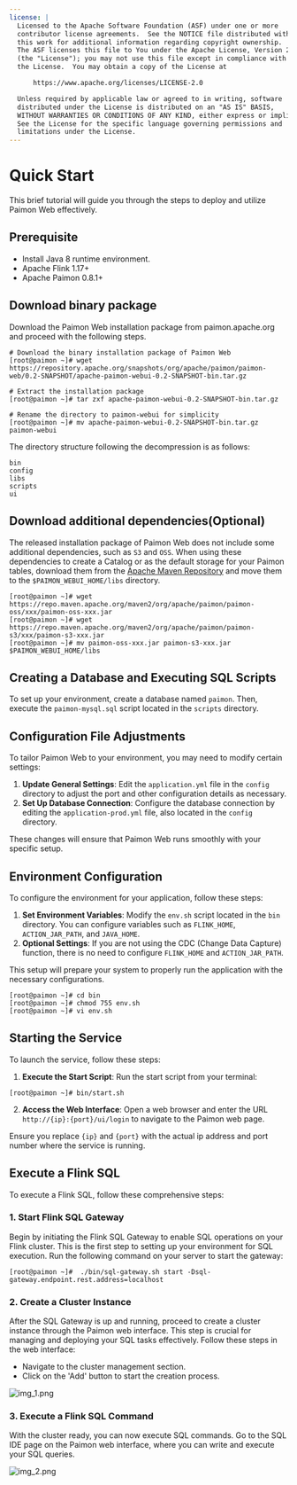 ```yaml
---
license: |
  Licensed to the Apache Software Foundation (ASF) under one or more
  contributor license agreements.  See the NOTICE file distributed with
  this work for additional information regarding copyright ownership.
  The ASF licenses this file to You under the Apache License, Version 2.0
  (the "License"); you may not use this file except in compliance with
  the License.  You may obtain a copy of the License at

      https://www.apache.org/licenses/LICENSE-2.0

  Unless required by applicable law or agreed to in writing, software
  distributed under the License is distributed on an "AS IS" BASIS,
  WITHOUT WARRANTIES OR CONDITIONS OF ANY KIND, either express or implied.
  See the License for the specific language governing permissions and
  limitations under the License.
---
```

# Quick Start

This brief tutorial will guide you through the steps to deploy and utilize Paimon Web effectively.

## Prerequisite

- Install Java 8 runtime environment.
- Apache Flink 1.17+
- Apache Paimon 0.8.1+

## Download binary package

Download the Paimon Web installation package from paimon.apache.org and proceed with the following steps.

```shell
# Download the binary installation package of Paimon Web
[root@paimon ~]# wget https://repository.apache.org/snapshots/org/apache/paimon/paimon-web/0.2-SNAPSHOT/apache-paimon-webui-0.2-SNAPSHOT-bin.tar.gz

# Extract the installation package
[root@paimon ~]# tar zxf apache-paimon-webui-0.2-SNAPSHOT-bin.tar.gz
    
# Rename the directory to paimon-webui for simplicity
[root@paimon ~]# mv apache-paimon-webui-0.2-SNAPSHOT-bin.tar.gz paimon-webui
```
The directory structure following the decompression is as follows:
```shell
bin
config
libs
scripts
ui
```

## Download additional dependencies(Optional)

The released installation package of Paimon Web does not include some additional dependencies, such as `S3` and `OSS`. When using these dependencies to create a Catalog or as the default storage for your Paimon tables, download them from the [Apache Maven Repository](https://repo.maven.apache.org/maven2/org/apache/paimon/) and move them to the `$PAIMON_WEBUI_HOME/libs` directory.

```shell
[root@paimon ~]# wget https://repo.maven.apache.org/maven2/org/apache/paimon/paimon-oss/xxx/paimon-oss-xxx.jar
[root@paimon ~]# wget https://repo.maven.apache.org/maven2/org/apache/paimon/paimon-s3/xxx/paimon-s3-xxx.jar
[root@paimon ~]# mv paimon-oss-xxx.jar paimon-s3-xxx.jar $PAIMON_WEBUI_HOME/libs
```

## Creating a Database and Executing SQL Scripts

To set up your environment, create a database named `paimon`. Then, execute the `paimon-mysql.sql` script located in the `scripts` directory.

## Configuration File Adjustments

To tailor Paimon Web to your environment, you may need to modify certain settings:

1. **Update General Settings**: Edit the `application.yml` file in the `config` directory to adjust the port and other configuration details as necessary.
2. **Set Up Database Connection**: Configure the database connection by editing the `application-prod.yml` file, also located in the `config` directory.

These changes will ensure that Paimon Web runs smoothly with your specific setup.

## Environment Configuration

To configure the environment for your application, follow these steps:

1. **Set Environment Variables**: Modify the `env.sh` script located in the `bin` directory. You can configure variables such as `FLINK_HOME`, `ACTION_JAR_PATH`, and `JAVA_HOME`.
2. **Optional Settings**: If you are not using the CDC (Change Data Capture) function, there is no need to configure `FLINK_HOME` and `ACTION_JAR_PATH`.

This setup will prepare your system to properly run the application with the necessary configurations.

```shell
[root@paimon ~]# cd bin
[root@paimon ~]# chmod 755 env.sh
[root@paimon ~]# vi env.sh
```

## Starting the Service

To launch the service, follow these steps:

1. **Execute the Start Script**: Run the start script from your terminal:
```shell
[root@paimon ~]# bin/start.sh
```
2. **Access the Web Interface**: Open a web browser and enter the URL `http://{ip}:{port}/ui/login` to navigate to the Paimon web page.

Ensure you replace `{ip}` and `{port}` with the actual ip address and port number where the service is running.

## Execute a Flink SQL

To execute a Flink SQL, follow these comprehensive steps:

### 1. Start Flink SQL Gateway

Begin by initiating the Flink SQL Gateway to enable SQL operations on your Flink cluster. This is the first step to setting up your environment for SQL execution. Run the following command on your server to start the gateway:

```shell
[root@paimon ~]#  ./bin/sql-gateway.sh start -Dsql-gateway.endpoint.rest.address=localhost
```

### 2. Create a Cluster Instance

After the SQL Gateway is up and running, proceed to create a cluster instance through the Paimon web interface. This step is crucial for managing and deploying your SQL tasks effectively. Follow these steps in the web interface:

- Navigate to the cluster management section.
- Click on the 'Add' button to start the creation process.

![img_1.png](../../public/img/img_1.png)

### 3. Execute a Flink SQL Command

With the cluster ready, you can now execute SQL commands. Go to the SQL IDE page on the Paimon web interface, where you can write and execute your SQL queries.

![img_2.png](../../public/img/img_2.png)

